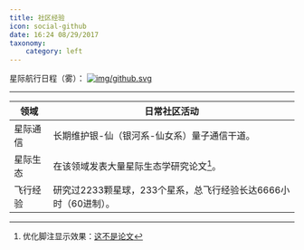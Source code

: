 ```yaml
---
title: 社区经验
icon: social-github
date: 16:24 08/29/2017 
taxonomy:
    category: left
---
```


星际航行日程（雾）：
[![img/github.svg](https://cdn.zuolan.me/github.svg)](https://github.com/izuolan)

----

| 领域    | 日常社区活动                                   |
| ----- | ---------------------------------------- |
| 星际通信 | 长期维护银-仙（银河系-仙女系）量子通信干道。 |
| 星际生态 | 在该领域发表大量星际生态学研究论文[^1]。 |
| 飞行经验 | 研究过2233颗星球，233个星系，总飞行经验长达6666小时（60进制）。 |

[^1]: 优化脚注显示效果：[这不是论文](https://github.com/izuolan/dockerfiles)